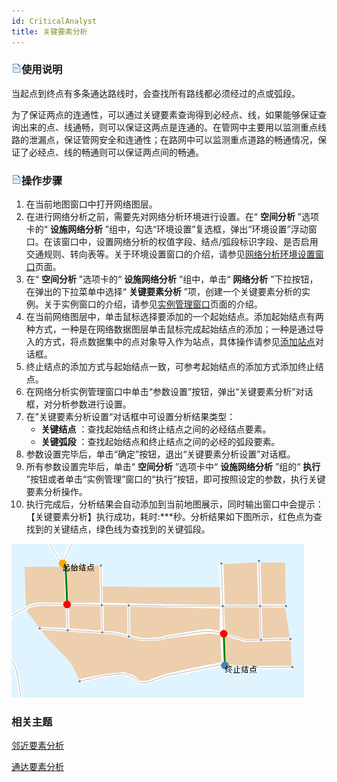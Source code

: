 ```yaml
---
id: CriticalAnalyst
title: 关键要素分析
---
```

### ![](../img/read.gif)使用说明

当起点到终点有多条通达路线时，会查找所有路线都必须经过的点或弧段。

为了保证两点的连通性，可以通过关键要素查询得到必经点、线，如果能够保证查询出来的点、线通畅，则可以保证这两点是连通的。在管网中主要用以监测重点线路的泄漏点，保证管网安全和连通性；在路网中可以监测重点道路的畅通情况，保证了必经点、线的畅通则可以保证两点间的畅通。

### ![](../img/read.gif)操作步骤

1. 在当前地图窗口中打开网络图层。
2. 在进行网络分析之前，需要先对网络分析环境进行设置。在“ **空间分析** ”选项卡的“ **设施网络分析** ”组中，勾选“环境设置”复选框，弹出“环境设置”浮动窗口。在该窗口中，设置网络分析的权值字段、结点/弧段标识字段、是否启用交通规则、转向表等。关于环境设置窗口的介绍，请参见[网络分析环境设置窗口](NetAnalystEnvironmentWIN)页面。
3. 在“ **空间分析** ”选项卡的“ **设施网络分析** ”组中，单击“ **网络分析** ”下拉按钮，在弹出的下拉菜单中选择“ **关键要素分析** ”项，创建一个关键要素分析的实例。关于实例窗口的介绍，请参见[实例管理窗口](InstanceWIN)页面的介绍。
4. 在当前网络图层中，单击鼠标选择要添加的一个起始结点。添加起始结点有两种方式，一种是在网络数据图层单击鼠标完成起始结点的添加；一种是通过导入的方式，将点数据集中的点对象导入作为站点，具体操作请参见[添加站点](ImportLocations)对话框。
5. 终止结点的添加方式与起始结点一致，可参考起始结点的添加方式添加终止结点。
6. 在网络分析实例管理窗口中单击“参数设置”按钮，弹出“关键要素分析”对话框，对分析参数进行设置。 
7. 在”关键要素分析设置“对话框中可设置分析结果类型：
    * **关键结点** ：查找起始结点和终止结点之间的必经结点要素。
    * **关键弧段** ：查找起始结点和终止结点之间的必经的弧段要素。
8. 参数设置完毕后，单击“确定”按钮，退出“关键要素分析设置”对话框。
9. 所有参数设置完毕后，单击“ **空间分析** ”选项卡中“ **设施网络分析** ”组的“ **执行** ”按钮或者单击“实例管理”窗口的“执行”按钮，即可按照设定的参数，执行关键要素分析操作。
10. 执行完成后，分析结果会自动添加到当前地图展示，同时输出窗口中会提示：【关键要素分析】执行成功，耗时:***秒。分析结果如下图所示，红色点为查找到的关键结点，绿色线为查找到的关键弧段。   

![](img/CriticalResult.png)

###  相关主题

 [邻近要素分析](AdjoinAnalyst)

 [通达要素分析](AccessibilityAnalyst)